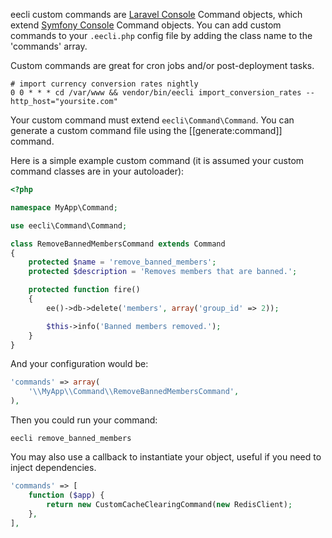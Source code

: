 eecli custom commands are [Laravel Console](http://laravel.com/docs/commands#building-a-command) Command objects, which extend [Symfony Console](http://symfony.com/doc/current/components/console/introduction.html) Command objects. You can add custom commands to your `.eecli.php` config file by adding the class name to the 'commands' array.

Custom commands are great for cron jobs and/or post-deployment tasks.

```
# import currency conversion rates nightly
0 0 * * * cd /var/www && vendor/bin/eecli import_conversion_rates --http_host="yoursite.com"
```

Your custom command must extend `eecli\Command\Command`. You can generate a custom command file using the [[generate:command]] command.

Here is a simple example custom command (it is assumed your custom command classes are in your autoloader):

```php
<?php

namespace MyApp\Command;

use eecli\Command\Command;

class RemoveBannedMembersCommand extends Command
{
    protected $name = 'remove_banned_members';
    protected $description = 'Removes members that are banned.';

    protected function fire()
    {
        ee()->db->delete('members', array('group_id' => 2));

        $this->info('Banned members removed.');
    }
}
```

And your configuration would be:

```php
'commands' => array(
    '\\MyApp\\Command\\RemoveBannedMembersCommand',
),
```

Then you could run your command:

```
eecli remove_banned_members
```

You may also use a callback to instantiate your object, useful if you need to inject dependencies.

```php
'commands' => [
    function ($app) {
        return new CustomCacheClearingCommand(new RedisClient);
    },
],
```